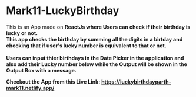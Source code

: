 # Mark11-LuckyBirthday
This is an App made on <b>ReactJs<b> where Users can check if their birthday is lucky or not.
<br> This app checks the birthday by summing all the digits in a birtday and checking that if user's lucky number is equivalent to that or not.
<br><br>
Users can input thier birthdays in the Date Picker in the application and also add their Lucky number below while the Output will be shown in the Output Box with a message.

Checkout the App from this Live Link: https://luckybirthdayparth-mark11.netlify.app/
